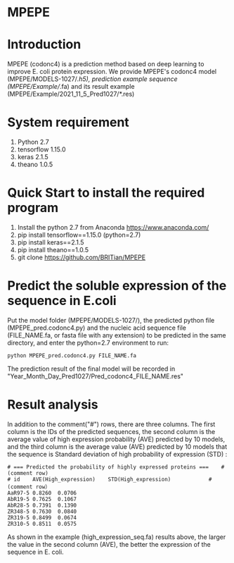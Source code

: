 # MPEPE

Introduction
====
MPEPE (codonc4) is a prediction method based on deep learning to improve E. coli protein expression. We provide MPEPE's codonc4 model (MPEPE/MODELS-1027/*.h5), prediction example sequence (MPEPE/Example/*.fa) and its result example (MPEPE/Example/2021_11_5_Pred1027/*.res)

System requirement
=====
1. Python 2.7
2. tensorflow 1.15.0
3. keras 2.1.5
4. theano 1.0.5

Quick Start to install the required program
=====
1. Install the python 2.7 from Anaconda https://www.anaconda.com/
2. pip install tensorflow==1.15.0 (python=2.7)
3. pip install keras==2.1.5
4. pip install theano==1.0.5
5. git clone https://github.com/BRITian/MPEPE

Predict the soluble expression of the sequence in E.coli 
====
Put the model folder (MPEPE/MODELS-1027/), the predicted python file (MPEPE_pred.codonc4.py) and the nucleic acid sequence file (FILE_NAME.fa, or fasta file with any extension) to be predicted in the same directory, and enter the python=2.7 environment to run:

	python MPEPE_pred.codonc4.py FILE_NAME.fa

The prediction result of the final model will be recorded in "Year_Month_Day_Pred1027/Pred_codonc4_FILE_NAME.res" 

Result analysis 
====
In addition to the comment("#") rows, there are three columns. The first column is the IDs of the predicted sequences, the second column is the average value of high expression probability (AVE) predicted by 10 models, and the third column is the average value (AVE) predicted by 10 models that the sequence is Standard deviation of high probability of expression (STD) :

	# === Predicted the probability of highly expressed proteins ===	# (comment row)
	# id	AVE(High_expression)	STD(High_expression)			# (comment row）
	AaR97-5	0.8260	0.0706
	AbR19-5	0.7625	0.1067
	AbR28-5	0.7391	0.1390
	ZR348-5	0.7630	0.0840
	ZR319-5	0.8499	0.0674
	ZR310-5	0.8511	0.0575

As shown in the example (high_expression_seq.fa) results above, the larger the value in the second column (AVE), the better the expression of the sequence in E. coli. 
